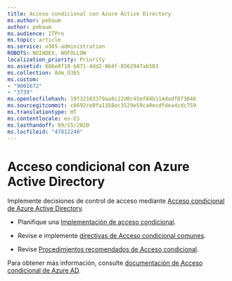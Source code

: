 ```yaml
---
title: Acceso condicional con Azure Active Directory
ms.author: pebaum
author: pebaum
ms.audience: ITPro
ms.topic: article
ms.service: o365-administration
ROBOTS: NOINDEX, NOFOLLOW
localization_priority: Priority
ms.assetid: 686e8f18-b871-4dd2-864f-8562947ab583
ms.collection: Adm_O365
ms.custom:
- "9001672"
- "3739"
ms.openlocfilehash: 19f32103379aa8c22d0c45ef84b114dadf8f3046
ms.sourcegitcommit: c6692ce0fa1358ec3529e59ca0ecdfdea4cdc759
ms.translationtype: HT
ms.contentlocale: es-ES
ms.lasthandoff: 09/15/2020
ms.locfileid: "47812240"
---
```

# <a name="conditional-access-with-azure-active-directory"></a>Acceso condicional con Azure Active Directory

Implemente decisiones de control de acceso mediante [Acceso condicional de Azure Active Directory](https://docs.microsoft.com/azure/active-directory/conditional-access/overview).

- Planifique una [Implementación de acceso condicional](https://docs.microsoft.com/azure/active-directory/conditional-access/plan-conditional-access). 

- Revise e implemente [directivas de Acceso condicional comunes](https://docs.microsoft.com/azure/active-directory/conditional-access/concept-conditional-access-policy-common).

- Revise [Procedimientos recomendados de Acceso condicional](https://docs.microsoft.com/azure/active-directory/conditional-access/best-practices).

Para obtener más información, consulte [documentación de Acceso condicional de Azure AD](https://docs.microsoft.com/azure/active-directory/conditional-access/).
